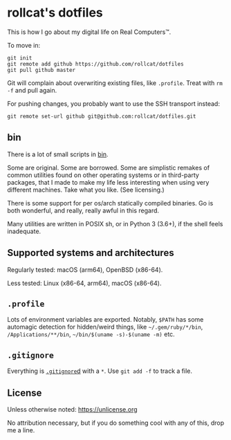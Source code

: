 # rollcat's dotfiles

This is how I go about my digital life on Real Computers™.

To move in:

```shell
git init
git remote add github https://github.com/rollcat/dotfiles
git pull github master
```

Git will complain about overwriting existing files, like `.profile`.
Treat with `rm -f` and pull again.

For pushing changes, you probably want to use the SSH transport
instead:

```shell
git remote set-url github git@github.com:rollcat/dotfiles.git
```

## bin

There is a lot of small scripts in [bin](/bin).

Some are original. Some are borrowed. Some are simplistic remakes of
common utilities found on other operating systems or in third-party
packages, that I made to make my life less interesting when using very
different machines. Take what you like. (See licensing.)

There is some support for per os/arch statically compiled binaries.
Go is both wonderful, and really, really awful in this regard.

Many utilities are written in POSIX sh, or in Python 3 (3.6+), if the
shell feels inadequate.

## Supported systems and architectures

Regularly tested: macOS (arm64), OpenBSD (x86-64).

Less tested: Linux (x86-64, arm64), macOS (x86-64).

## `.profile`

Lots of environment variables are exported. Notably, `$PATH` has some
automagic detection for hidden/weird things, like `~/.gem/ruby/*/bin`,
`/Applications/**/bin`, `~/bin/$(uname -s)-$(uname -m)` etc.

## `.gitignore`

Everything is [`.gitignore`d](/.gitignore) with a `*`.
Use `git add -f` to track a file.

## License

Unless otherwise noted: <https://unlicense.org>

No attribution necessary, but if you do something cool with any of
this, drop me a line.
